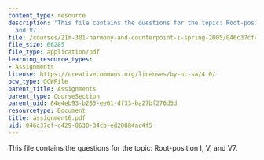 ```yaml
---
content_type: resource
description: 'This file contains the questions for the topic: Root-position I, V,
  and V7.'
file: /courses/21m-301-harmony-and-counterpoint-i-spring-2005/046c37cfc429863034cbed20884ac4f5_assignment6.pdf
file_size: 66285
file_type: application/pdf
learning_resource_types:
- Assignments
license: https://creativecommons.org/licenses/by-nc-sa/4.0/
ocw_type: OCWFile
parent_title: Assignments
parent_type: CourseSection
parent_uid: 84e4eb93-b285-ee61-df33-ba27bf276d5d
resourcetype: Document
title: assignment6.pdf
uid: 046c37cf-c429-8630-34cb-ed20884ac4f5
---
```

This file contains the questions for the topic: Root-position I, V, and V7.